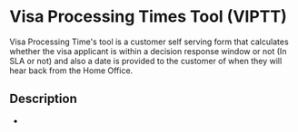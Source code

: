 # Visa Processing Times Tool (VIPTT)

Visa Processing Time's tool is a customer self serving form that calculates whether the visa applicant is within a decision response window or not (In SLA or not) and also a date is provided to the customer of when they will hear back from the Home Office. 

## Description

- 


